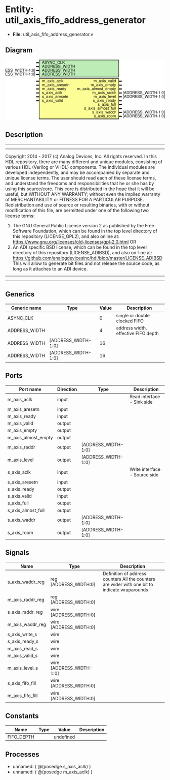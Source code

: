 # Entity: util_axis_fifo_address_generator

- **File**: util_axis_fifo_address_generator.v
## Diagram

![Diagram](util_axis_fifo_address_generator.svg "Diagram")
## Description

***************************************************************************
 ***************************************************************************
 Copyright 2014 - 2017 (c) Analog Devices, Inc. All rights reserved.
 In this HDL repository, there are many different and unique modules, consisting
 of various HDL (Verilog or VHDL) components. The individual modules are
 developed independently, and may be accompanied by separate and unique license
 terms.
 The user should read each of these license terms, and understand the
 freedoms and responsibilities that he or she has by using this source/core.
 This core is distributed in the hope that it will be useful, but WITHOUT ANY
 WARRANTY; without even the implied warranty of MERCHANTABILITY or FITNESS FOR
 A PARTICULAR PURPOSE.
 Redistribution and use of source or resulting binaries, with or without modification
 of this file, are permitted under one of the following two license terms:
   1. The GNU General Public License version 2 as published by the
      Free Software Foundation, which can be found in the top level directory
      of this repository (LICENSE_GPL2), and also online at:
      <https://www.gnu.org/licenses/old-licenses/gpl-2.0.html>
 OR
   2. An ADI specific BSD license, which can be found in the top level directory
      of this repository (LICENSE_ADIBSD), and also on-line at:
      https://github.com/analogdevicesinc/hdl/blob/master/LICENSE_ADIBSD
      This will allow to generate bit files and not release the source code,
      as long as it attaches to an ADI device.
 ***************************************************************************
 ***************************************************************************
 
## Generics

| Generic name  | Type                | Value | Description                         |
| ------------- | ------------------- | ----- | ----------------------------------- |
| ASYNC_CLK     |                     | 0     | single or double clocked FIFO       |
| ADDRESS_WIDTH |                     | 4     | address width, effective FIFO depth |
| ADDRESS_WIDTH | [ADDRESS_WIDTH-1:0] | 16    |                                     |
| ADDRESS_WIDTH | [ADDRESS_WIDTH-1:0] | 16    |                                     |
## Ports

| Port name           | Direction | Type                | Description                   |
| ------------------- | --------- | ------------------- | ----------------------------- |
| m_axis_aclk         | input     |                     | Read interface - Sink side    |
| m_axis_aresetn      | input     |                     |                               |
| m_axis_ready        | input     |                     |                               |
| m_axis_valid        | output    |                     |                               |
| m_axis_empty        | output    |                     |                               |
| m_axis_almost_empty | output    |                     |                               |
| m_axis_raddr        | output    | [ADDRESS_WIDTH-1:0] |                               |
| m_axis_level        | output    | [ADDRESS_WIDTH-1:0] |                               |
| s_axis_aclk         | input     |                     | Write interface - Source side |
| s_axis_aresetn      | input     |                     |                               |
| s_axis_ready        | output    |                     |                               |
| s_axis_valid        | input     |                     |                               |
| s_axis_full         | output    |                     |                               |
| s_axis_almost_full  | output    |                     |                               |
| s_axis_waddr        | output    | [ADDRESS_WIDTH-1:0] |                               |
| s_axis_room         | output    | [ADDRESS_WIDTH-1:0] |                               |
## Signals

| Name             | Type                     | Description                                                                                     |
| ---------------- | ------------------------ | ----------------------------------------------------------------------------------------------- |
| s_axis_waddr_reg | reg [ADDRESS_WIDTH:0]    | Definition of address counters All the counters are wider with one bit to indicate wraparounds  |
| m_axis_raddr_reg | reg [ADDRESS_WIDTH:0]    |                                                                                                 |
| s_axis_raddr_reg | wire [ADDRESS_WIDTH:0]   |                                                                                                 |
| m_axis_waddr_reg | wire [ADDRESS_WIDTH:0]   |                                                                                                 |
| s_axis_write_s   | wire                     |                                                                                                 |
| s_axis_ready_s   | wire                     |                                                                                                 |
| m_axis_read_s    | wire                     |                                                                                                 |
| m_axis_valid_s   | wire                     |                                                                                                 |
| m_axis_level_s   | wire [ADDRESS_WIDTH-1:0] |                                                                                                 |
| s_axis_fifo_fill | wire [ADDRESS_WIDTH:0]   |                                                                                                 |
| m_axis_fifo_fill | wire [ADDRESS_WIDTH:0]   |                                                                                                 |
## Constants

| Name       | Type | Value     | Description |
| ---------- | ---- | --------- | ----------- |
| FIFO_DEPTH |      | undefined |             |
## Processes
- unnamed: ( @(posedge s_axis_aclk) )
- unnamed: ( @(posedge m_axis_aclk) )
